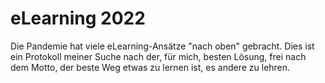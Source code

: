 # eLearning 2022

Die Pandemie hat viele eLearning-Ansätze "nach oben" gebracht.
Dies ist ein Protokoll meiner Suche nach der, für mich, besten Lösung,
frei nach dem Motto, der beste Weg etwas zu lernen ist, es andere zu lehren.
